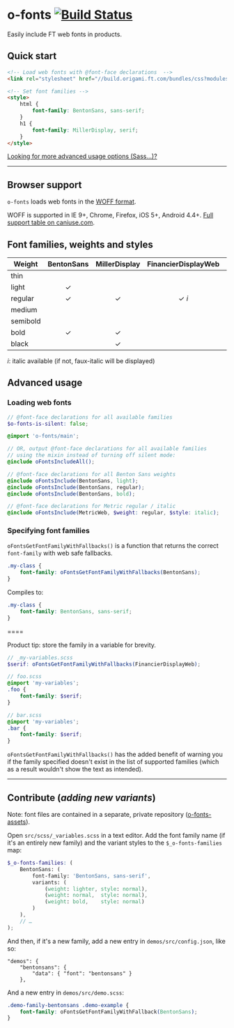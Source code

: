 
# o-fonts [![Build Status](https://travis-ci.org/Financial-Times/o-fonts.svg)](https://travis-ci.org/Financial-Times/o-fonts)

Easily include FT web fonts in products.

## Quick start

```html
<!-- Load web fonts with @font-face declarations  -->
<link rel="stylesheet" href="//build.origami.ft.com/bundles/css?modules=o-fonts@^1" />

<!-- Set font families -->
<style>
    html {
        font-family: BentonSans, sans-serif;
    }
    h1 {
        font-family: MillerDisplay, serif;
    }
</style>
```

[Looking for more advanced usage options (Sass…)?](#advanced)

----

## Browser support

`o-fonts` loads web fonts in the [WOFF format](http://en.wikipedia.org/wiki/Web_Open_Font_Format).

WOFF is supported in IE 9+, Chrome, Firefox, iOS 5+, Android 4.4+. [Full support table on caniuse.com](http://caniuse.com/#feat=woff).

## Font families, weights and styles

| Weight   | BentonSans | MillerDisplay | FinancierDisplayWeb | FinancierTextWeb | MetricWeb |
|----------|:----------:|:-------------:|:-------------------:|:----------------:|:---------:|
| thin     |            |               |                     |                  |     ✓     |
| light    |      ✓     |               |                     |                  |     ✓     |
| regular  |      ✓     |       ✓       |        ✓ *i*        |       ✓ *i*      |   ✓ *i*   |
| medium   |            |               |                     |                  |     ✓     |
| semibold |            |               |                     |                  |     ✓     |
| bold     |      ✓     |       ✓       |                     |                  |   ✓ *i*   |
| black    |            |       ✓       |                     |                  |           |

*i*: italic available (if not, faux-italic will be displayed)

## Advanced usage<a name="advanced"></a>

### Loading web fonts

```scss
// @font-face declarations for all available families
$o-fonts-is-silent: false;

@import 'o-fonts/main';

// OR, output @font-face declarations for all available families
// using the mixin instead of turning off silent mode:
@include oFontsIncludeAll();

// @font-face declarations for all Benton Sans weights
@include oFontsInclude(BentonSans, light);
@include oFontsInclude(BentonSans, regular);
@include oFontsInclude(BentonSans, bold);

// @font-face declarations for Metric regular / italic
@include oFontsInclude(MetricWeb, $weight: regular, $style: italic);
```

### Specifying font families

`oFontsGetFontFamilyWithFallbacks()` is a function that returns the correct `font-family` with web safe fallbacks.

```scss
.my-class {
	font-family: oFontsGetFontFamilyWithFallbacks(BentonSans);
}
```

Compiles to:

```css
.my-class {
	font-family: BentonSans, sans-serif;
}
```

====

Product tip: store the family in a variable for brevity.

```scss
// _my-variables.scss
$serif: oFontsGetFontFamilyWithFallbacks(FinancierDisplayWeb);

// foo.scss
@import 'my-variables';
.foo {
    font-family: $serif;
}

// bar.scss
@import 'my-variables';
.bar {
    font-family: $serif;
}
```

`oFontsGetFontFamilyWithFallbacks()` has the added benefit of warning you if the family specified doesn't exist in the list of supported families (which as a result wouldn't show the text as intended).

----

## Contribute (*adding new variants*)

Note: font files are contained in a separate, private repository ([o-fonts-assets](http://git.svc.ft.com/projects/ORIG/repos/o-fonts-assets/)).

Open `src/scss/_variables.scss` in a text editor. Add the font family name (if it's an entirely new family) and the variant styles to the `$_o-fonts-families` map:

```scss
$_o-fonts-families: (
    BentonSans: (
        font-family: 'BentonSans, sans-serif',
        variants: (
            (weight: lighter, style: normal),
            (weight: normal,  style: normal),
            (weight: bold,    style: normal)
        )
    ),
    // …
);
```

And then, if it's a new family, add a new entry in `demos/src/config.json`, like so:

    "demos": {
        "bentonsans": {
            "data": { "font": "bentonsans" }
        },

And a new entry in `demos/src/demo.scss`:

```css
.demo-family-bentonsans .demo-example {
    font-family: oFontsGetFontFamilyWithFallback(BentonSans);
}
```
